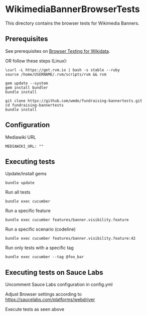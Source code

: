WikimediaBannerBrowserTests
====================
This directory contains the browser tests for Wikimedia Banners.

## Prerequisites
See prerequisites on [Browser Testing for Wikidata](https://www.mediawiki.org/wiki/Wikibase/Programmer%27s_guide_to_Wikibase#Browser_Testing_for_Wikidata).

OR follow these steps (Linux):

	\curl -L https://get.rvm.io | bash -s stable --ruby 
	source /home/USERNAME/.rvm/scripts/rvm && rvm
	
	gem update --system
	gem install bundler
	bundle install
	
	git clone https://github.com/wmde/fundraising-bannertests.git
	cd fundraising-bannertests
	bundle install	

## Configuration

Mediawiki URL

	MEDIAWIKI_URL: ""

## Executing tests

Update/install gems
```shell
bundle update
```

Run all tests
```shell
bundle exec cucumber
```

Run a specific feature
```shell
bundle exec cucumber features/banner.visibility.feature
```

Run a specific scenario (codeline)
```shell
bundle exec cucumber features/banner.visibility.feature:42
```

Run only tests with a specific tag
```shell
bundle exec cucumber --tag @foo_bar
```

## Executing tests on Sauce Labs

Uncomment Sauce Labs configuration in config.yml

Adjust Browser settings according to https://saucelabs.com/platforms/webdriver

Execute tests as seen above
